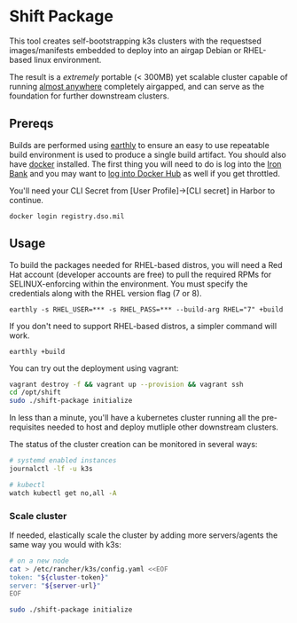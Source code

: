 # Shift Package

This tool creates self-bootstrapping k3s clusters with the requestsed images/manifests embedded to deploy into an airgap Debian or RHEL-based linux environment.  

The result is a _extremely_ portable (< 300MB) yet scalable cluster capable of running [almost anywhere](https://k3s.io/) completely airgapped, and can serve as the foundation for further downstream clusters.

## Prereqs
Builds are performed using [earthly](https://earthly.dev/) to ensure an easy to use repeatable build environment is used to produce a single build artifact.  You should also have [docker](https://www.docker.com/products/docker-desktop) installed.  The first thing you will need to do is log into the [Iron Bank](https://registry1.dso.mil/) and you may want to [log into Docker Hub](https://docs.docker.com/engine/reference/commandline/login/) as well if you get throttled.

You'll need your CLI Secret from [User Profile]->[CLI secret] in Harbor to continue.

`docker login registry.dso.mil`

## Usage


To build the packages needed for RHEL-based distros, you will need a Red Hat account (developer accounts are free) to pull the required RPMs for SELINUX-enforcing within the environment.  You must specify the credentials along with the RHEL version flag (7 or 8).

`earthly -s RHEL_USER=*** -s RHEL_PASS=*** --build-arg RHEL="7" +build`

If you don't need to support RHEL-based distros, a simpler command will work.

`earthly +build`

You can try out the deployment using vagrant:

```bash
vagrant destroy -f && vagrant up --provision && vagrant ssh
cd /opt/shift
sudo ./shift-package initialize
```

In less than a minute, you'll have a kubernetes cluster running all the pre-requisites needed to host and deploy mutliple other downstream clusters.

The status of the cluster creation can be monitored in several ways:

```bash
# systemd enabled instances
journalctl -lf -u k3s

# kubectl
watch kubectl get no,all -A
```

### Scale cluster

If needed, elastically scale the cluster by adding more servers/agents the same way you would with k3s:

```bash
# on a new node
cat > /etc/rancher/k3s/config.yaml <<EOF
token: "${cluster-token}"
server: "${server-url}"
EOF

sudo ./shift-package initialize
```
